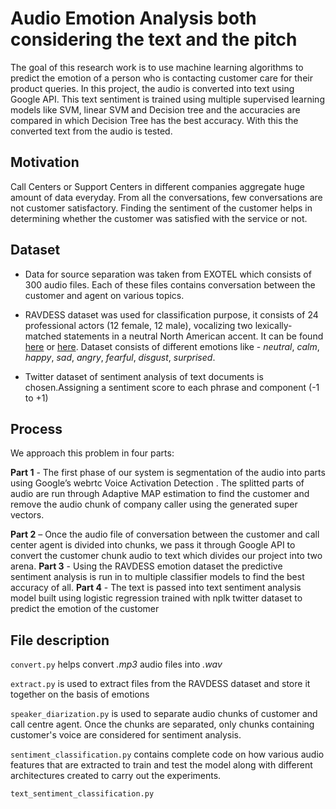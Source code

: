 # Audio Emotion Analysis both considering the text and the pitch

The goal of this research work is to use machine learning algorithms to predict the
emotion of a person who is contacting customer care for their product queries. In this
project, the audio is converted into text using Google API. This text sentiment is
trained using multiple supervised learning models like SVM, linear SVM and
Decision tree and the accuracies are compared in which Decision Tree has the best
accuracy. With this the converted text from the audio is tested.


## Motivation

Call Centers or Support Centers in different companies aggregate huge amount of data everyday. From all the conversations, few conversations are not customer satisfactory. Finding the sentiment of the customer helps in determining whether the customer was satisfied with the service or not. 

## Dataset

* Data for source separation was taken from EXOTEL which consists of 300 audio files. Each of these files contains conversation between the customer and agent on various topics.

* RAVDESS dataset was used for classification purpose, it consists of 24 professional actors (12 female, 12 male), vocalizing two lexically-matched statements in a neutral North American accent. It can be found [here](https://www.kaggle.com/uwrfkaggler/ravdess-emotional-speech-audio) or [here](https://smartlaboratory.org/ravdess/). Dataset consists of different emotions like -  *neutral*, *calm*, *happy*, *sad*, *angry*, *fearful*, *disgust*, *surprised*.

* Twitter dataset of sentiment analysis of text documents is chosen.Assigning a sentiment score to
each phrase and component (-1 to +1)

## Process

We approach this problem in four parts:

**Part 1** - The first phase of our system is segmentation of the audio into parts using Google’s webrtc Voice Activation Detection . The splitted parts of audio are run through Adaptive MAP estimation to find the customer and remove the audio chunk of company caller using the generated super vectors.

**Part 2** – Once the audio file of conversation between the customer and call center agent is
divided into chunks, we pass it through Google API to convert the customer chunk audio to text
which divides our project into two arena.
**Part 3** - Using the RAVDESS emotion dataset the predictive sentiment analysis is run in to multiple classifier models to find the best accuracy of all.
**Part 4** - The text is passed into text sentiment analysis model built using logistic regression
trained with nplk twitter dataset to predict the emotion of the customer
## File description

`convert.py` helps convert *.mp3* audio files into *.wav*

`extract.py` is used to extract files from the RAVDESS dataset and store it together on the basis of emotions

`speaker_diarization.py` is used to separate audio chunks of customer and call centre agent. Once the chunks are separated, only chunks containing customer's voice are considered for sentiment analysis.

`sentiment_classification.py` contains complete code on how various audio features that are extracted to train and test the model along with different architectures created to carry out the experiments.

`text_sentiment_classification.py`
